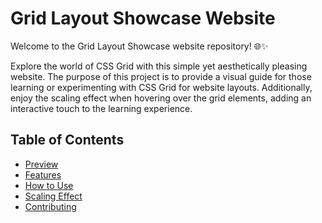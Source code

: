 # Grid Layout Showcase Website


Welcome to the Grid Layout Showcase website repository! 🌐✨

Explore the world of CSS Grid with this simple yet aesthetically pleasing website. The purpose of this project is to provide a visual guide for those learning or experimenting with CSS Grid for website layouts. Additionally, enjoy the scaling effect when hovering over the grid elements, adding an interactive touch to the learning experience.


## Table of Contents
- [Preview](#preview)
- [Features](#features)
- [How to Use](#how-to-use)
- [Scaling Effect](#scaling-effect)
- [Contributing](#contributing)
